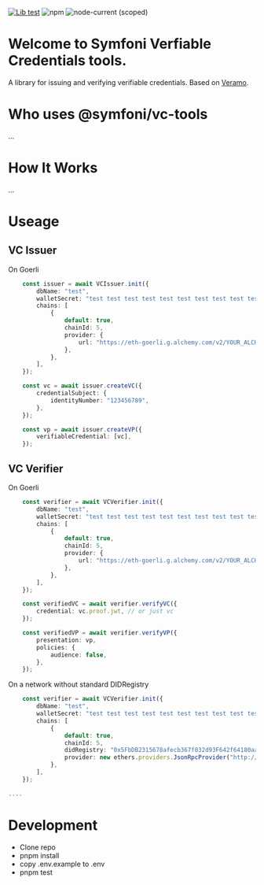 [![Lib test](https://github.com/symfoni/vc-tools/actions/workflows/test.yml/badge.svg)](https://github.com/symfoni/vc-tools/actions/workflows/test.yml)
![npm](https://img.shields.io/npm/dm/@symfoni/vc-tools)
![node-current (scoped)](https://img.shields.io/node/v/@symfoni/vc-tools)
# Welcome to Symfoni Verfiable Credentials tools.

A library for issuing and verifying verifiable credentials. Based on [Veramo](https://veramo.io/).


# Who uses @symfoni/vc-tools
...

# How It Works
...

# Useage

## VC Issuer

On Goerli
```ts
	const issuer = await VCIssuer.init({
		dbName: "test",
		walletSecret: "test test test test test test test test test test test junk",
		chains: [
			{
				default: true,
				chainId: 5,
				provider: {
					url: "https://eth-goerli.g.alchemy.com/v2/YOUR_ALCHEMY_APP_KEY"
				},
			},
		],
	});

    const vc = await issuer.createVC({
		credentialSubject: {
			identityNumber: "123456789",
		},
	});

    const vp = await issuer.createVP({
		verifiableCredential: [vc],
	});
```

## VC Verifier
On Goerli
```ts
	const verifier = await VCVerifier.init({
		dbName: "test",
		walletSecret: "test test test test test test test test test test test junk",
		chains: [
			{
				default: true,
				chainId: 5,
				provider: {
					url: "https://eth-goerli.g.alchemy.com/v2/YOUR_ALCHEMY_APP_KEY"
				},
			},
		],
	});

	const verifiedVC = await verifier.verifyVC({
		credential: vc.proof.jwt, // or just vc
	});

   	const verifiedVP = await verifier.verifyVP({
		presentation: vp,
		policies: {
			audience: false,
		},
	});
```
On a network without standard DIDRegistry
```ts
	const verifier = await VCVerifier.init({
		dbName: "test",
		walletSecret: "test test test test test test test test test test test junk",
		chains: [
			{
				default: true,
				chainId: 5,
                didRegistry: "0x5FbDB2315678afecb367f032d93F642f64180aa3", // Address to the DID Registry
		        provider: new ethers.providers.JsonRpcProvider("http://localhost:8545"), // can also just put provider: { url: "http://localhost:8545",}
			},
		],
	});

....
```

# Development

- Clone repo
- pnpm install
- copy .env.example to .env
- pnpm test